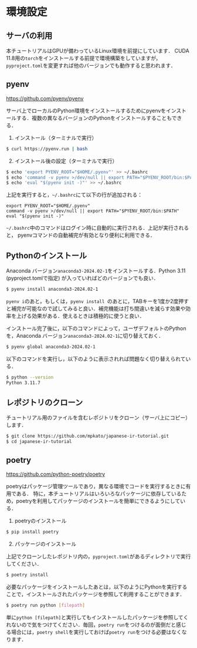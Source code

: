 # 環境設定

## サーバの利用

本チュートリアルはGPUが備わっているLinux環境を前提にしています．
CUDA 11.8用の`torch`をインストールする前提で環境構築をしていますが，
`pyproject.toml`を変更すれば他のバージョンでも動作すると思われます．

## pyenv

https://github.com/pyenv/pyenv

サーバ上でローカルのPython環境をインストールするためにpyenvをインストールする．複数の異なるバージョンのPythonをインストールすることもできる．

1. インストール（ターミナルで実行）
```bash
$ curl https://pyenv.run | bash
```

2. インストール後の設定（ターミナルで実行）
```bash
$ echo 'export PYENV_ROOT="$HOME/.pyenv"' >> ~/.bashrc
$ echo 'command -v pyenv >/dev/null || export PATH="$PYENV_ROOT/bin:$PATH"' >> ~/.bashrc
$ echo 'eval "$(pyenv init -)"' >> ~/.bashrc
```
上記を実行すると，`~/.bashrc`にて以下の行が追加される：
```
export PYENV_ROOT="$HOME/.pyenv"
command -v pyenv >/dev/null || export PATH="$PYENV_ROOT/bin:$PATH"
eval "$(pyenv init -)"
```

`~/.bashrc`中のコマンドはログイン時に自動的に実行される．上記が実行されると，
pyenvコマンドの自動補完が有効となり便利に利用できる．

## Pythonのインストール

Anaconda バージョン`anaconda3-2024.02-1`をインストールする．Python 3.11 (pyproject.tomlで指定) が入っていればどのバージョンでも良い．

```bash
$ pyenv install anaconda3-2024.02-1
```

`pyenv i`のあと，もしくは，`pyenv install `のあとに，TABキーを1度か2度押すと補完が可能なので試してみると良い．補完機能は打ち間違いを減らす効果や効率を上げる効果がある．使えるときは積極的に使うと良い．

インストール完了後に，以下のコマンドによって，ユーザデフォルトのPythonを，Anaconda バージョン`anaconda3-2024.02-1`に切り替えておく．
```bash
$ pyenv global anaconda3-2024.02-1
```

以下のコマンドを実行し，以下のように表示されれば問題なく切り替えられている．
```bash
$ python --version
Python 3.11.7
```

## レポジトリのクローン

チュートリアル用のファイルを含むレポジトリをクローン（サーバ上にコピー）します．

```bash
$ git clone https://github.com/mpkato/japanese-ir-tutorial.git
$ cd japanese-ir-tutorial
```

## poetry

https://github.com/python-poetry/poetry

poetryはパッケージ管理ツールであり，異なる環境でコードを実行するときに有用である．
特に，本チュートリアルはいろいろなパッケージに依存しているため，poetryを利用してパッケージのインストールを簡単にできるようにしている．

1. poetryのインストール
```bash
$ pip install poetry
```

2. パッケージのインストール

上記でクローンしたレポジトリ内の，`pyproject.toml`があるディレクトリで実行してください．

```bash
$ poetry install 
```

必要なパッケージをインストールしたあとは，以下のようにPythonを実行することで，インストールされたパッケージを参照して利用することができます．

```bash
$ poetry run python [filepath]
```

単に`python [filepath]`と実行してもインストールしたパッケージを参照してくれないので気をつけてください．毎回，`poetry run`をつけるのが面倒だと感じる場合には，`poetry shell`を実行しておけば`poetry run`をつける必要はなくなります．